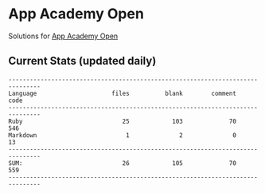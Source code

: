 # App Academy Open
Solutions for [App Academy Open](https://open.appacademy.io)

## Current Stats (updated daily)
```
-------------------------------------------------------------------------------
Language                     files          blank        comment           code
-------------------------------------------------------------------------------
Ruby                            25            103             70            546
Markdown                         1              2              0             13
-------------------------------------------------------------------------------
SUM:                            26            105             70            559
-------------------------------------------------------------------------------
```

